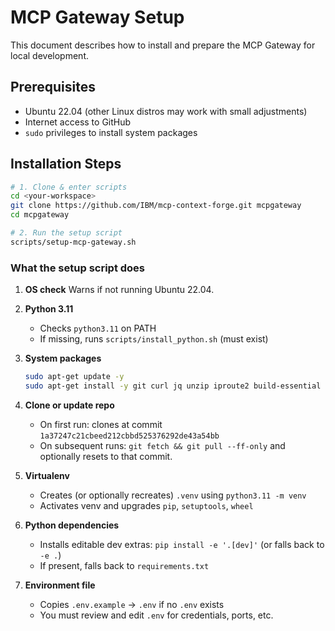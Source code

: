
# MCP Gateway Setup

This document describes how to install and prepare the MCP Gateway for local development.

## Prerequisites

- Ubuntu 22.04 (other Linux distros may work with small adjustments)
- Internet access to GitHub
- `sudo` privileges to install system packages

## Installation Steps

```bash
# 1. Clone & enter scripts
cd <your-workspace>
git clone https://github.com/IBM/mcp-context-forge.git mcpgateway
cd mcpgateway

# 2. Run the setup script
scripts/setup-mcp-gateway.sh
```

### What the setup script does

1. **OS check**
   Warns if not running Ubuntu 22.04.

2. **Python 3.11**

   * Checks `python3.11` on PATH
   * If missing, runs `scripts/install_python.sh` (must exist)

3. **System packages**

   ```bash
   sudo apt-get update -y
   sudo apt-get install -y git curl jq unzip iproute2 build-essential libffi-dev libssl-dev
   ```

4. **Clone or update repo**

   * On first run: clones at commit `1a37247c21cbeed212cbbd525376292de43a54bb`
   * On subsequent runs: `git fetch && git pull --ff-only` and optionally resets to that commit.

5. **Virtualenv**

   * Creates (or optionally recreates) `.venv` using `python3.11 -m venv`
   * Activates venv and upgrades `pip`, `setuptools`, `wheel`

6. **Python dependencies**

   * Installs editable dev extras: `pip install -e '.[dev]'` (or falls back to `-e .`)
   * If present, falls back to `requirements.txt`

7. **Environment file**

   * Copies `.env.example` → `.env` if no `.env` exists
   * You must review and edit `.env` for credentials, ports, etc.

